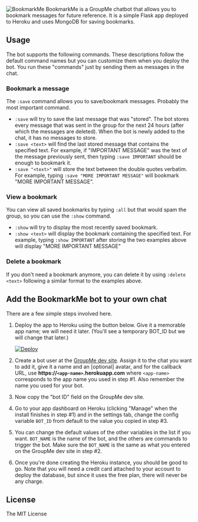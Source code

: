 ![BookmarkMe](https://snag.gy/dOurfh.jpg)
BookmarkMe is a GroupMe chatbot that allows you to bookmark messages for future reference. It is a simple Flask app deployed to Heroku and uses MongoDB for saving bookmarks.

## Usage
The bot supports the following commands. These descriptions follow the default command names but you can customize them when you deploy the bot. You run these "commands" just by sending them as messages in the chat.
### Bookmark a message
The `:save` command allows you to save/bookmark messages. Probably the most important command.
- `:save` will try to save the last message that was "stored". The bot stores every message that was sent in the group for the next 24 hours (after which the messages are deleted). When the bot is newly added to the chat, it has no messages to store.
- `:save <text>` will find the last stored message that contains the specified text. For example, if "IMPORTANT MESSAGE" was the text of the message previously sent, then typing `:save IMPORTANT` should be enough to bookmark it.
- `:save "<text>"` will store the text between the double quotes verbatim. For example, typing `:save "MORE IMPORTANT MESSAGE"` will bookmark "MORE IMPORTANT MESSAGE".
### View a bookmark
You can view all saved bookmarks by typing `:all` but that would spam the group, so you can use the `:show` command.
- `:show` will try to display the most recently saved bookmark.
- `:show <text>` will display the bookmark containing the specified text. For example, typing `:show IMPORTANT` after storing the two examples above will display "MORE IMPORTANT MESSAGE"
### Delete a bookmark
If you don't need a bookmark anymore, you can delete it by using `:delete <text>` following a similar format to the examples above.

## Add the BookmarkMe bot to your own chat
There are a few simple steps involved here.
1. Deploy the app to Heroku using the button below. Give it a memorable app name; we will need it later. (You'll see a temporary BOT_ID but we will change that later.)

    [![Deploy](https://www.herokucdn.com/deploy/button.svg)](https://heroku.com/deploy)
2. Create a bot user at the [GroupMe dev site](https://dev.groupme.com/bots). Assign it to the chat you want to add it, give it a name and an [optional] avatar, and for the callback URL, use **https://`<app-name>`.herokuapp.com** where `<app-name>` corresponds to the app name you used in step #1. Also remember the name you used for your bot.
3. Now copy the "bot ID" field on the GroupMe dev site.
4. Go to your app dashboard on Heroku (clicking "Manage" when the install finishes in step #1) and in the settings tab, change the config variable `BOT_ID` from default to the value you copied in step #3.
5. You can change the default values of the other variables in the list if you want. `BOT_NAME` is the name of the bot, and the others are commands to trigger the bot. Make sure the `BOT_NAME` is the same as what you entered on the GroupMe dev site in step #2.
6. Once you're done creating the Heroku instance, you should be good to go. Note that you will need a credit card attached to your account to deploy the database, but since it uses the free plan, there will never be any charge.

## License
The MIT License